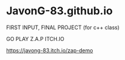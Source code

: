 # JavonG-83.github.io

FIRST INPUT, FINAL PROJECT (for c++ class)

GO PLAY Z.A.P ITCH.IO

https://javong-83.itch.io/zap-demo